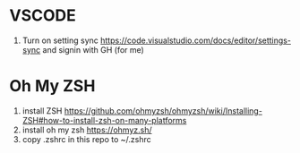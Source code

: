 # VSCODE

1. Turn on setting sync https://code.visualstudio.com/docs/editor/settings-sync and signin with GH (for me)

# Oh My ZSH

1. install ZSH https://github.com/ohmyzsh/ohmyzsh/wiki/Installing-ZSH#how-to-install-zsh-on-many-platforms
1. install oh my zsh https://ohmyz.sh/
1. copy .zshrc in this repo to ~/.zshrc
